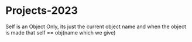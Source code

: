 # Projects-2023
Self is an Object Only, its just the current object name and when the object is made that self == obj(name which we give)
